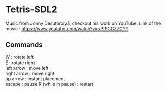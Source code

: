 # Tetris-SDL2
Music from Jonny Desutoroiyā, checkout his work on YouTube. Link of the music : https://www.youtube.com/watch?v=sPf9CGZZCYY

## Commands
W : rotate left  
E : rotate right  
left arrow : move left  
right arrow : move right  
up arrow : instant placement   
escape : pause
R (while in pause) : restart
